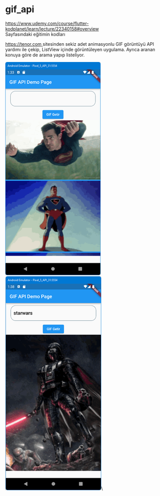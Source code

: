# gif_api

https://www.udemy.com/course/flutter-kodplanet/learn/lecture/22340158#overview <BR>
Sayfasındaki eğitimin kodları<BR>

[https://tenor.com ]() sitesinden sekiz adet animasyonlu GIF görüntüyü API yardımı ile çekip, ListView içinde
görüntüleyen uygulama. Ayrıca aranan konuya göre de arama yapıp listeliyor.<BR>

![ScreenShot](screen_shots/img-01.png)
![ScreenShot](screen_shots/img-02.png)\
